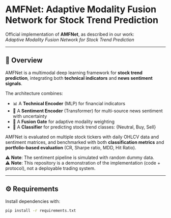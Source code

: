 # AMFNet: Adaptive Modality Fusion Network for Stock Trend Prediction  

Official implementation of **AMFNet**, as described in our work:  
*Adaptive Modality Fusion Network for Stock Trend Prediction*  

---

## 📌 Overview  
AMFNet is a multimodal deep learning framework for **stock trend prediction**, integrating both **technical indicators** and **news sentiment signals**.  

The architecture combines:  
- 📊 A **Technical Encoder** (MLP) for financial indicators  
- 📰 A **Sentiment Encoder** (Transformer) for multi-source news sentiment with uncertainty  
- 🔀 A **Fusion Gate** for adaptive modality weighting  
- 🎯 A **Classifier** for predicting stock trend classes: {Neutral, Buy, Sell}  

AMFNet is evaluated on multiple stock tickers with daily OHLCV data and sentiment matrices, and benchmarked with both **classification metrics** and **portfolio-based evaluation** (CR, Sharpe ratio, MDD, Hit Ratio).  

⚠️ **Note**: The sentiment pipeline is simulated with random dummy data.  
⚠️ **Note**: This repository is a demonstration of the implementation (code + protocol), not a deployable trading system.  

---

## ⚙️ Requirements  
Install dependencies with:  

```bash
pip install -r requirements.txt